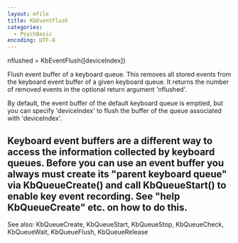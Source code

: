 ```yaml
---
layout: mfile
title: KbEventFlush
categories:
  - PsychBasic
encoding: UTF-8
---
```


nflushed = KbEventFlush([deviceIndex])

Flush event buffer of a keyboard queue. This removes all stored events
from the keyboard event buffer of a given keyboard queue. It returns the
number of removed events in the optional return argument 'nflushed'.

By default, the event buffer of the default keyboard queue is emptied,
but you can specify 'deviceIndex' to flush the buffer of the queue
associated with 'deviceIndex'.

Keyboard event buffers are a different way to access the information
collected by keyboard queues. Before you can use an event buffer you
always must create its "parent keyboard queue" via KbQueueCreate() and
call KbQueueStart() to enable key event recording. See "help
KbQueueCreate" etc. on how to do this.
----

See also: KbQueueCreate, KbQueueStart, KbQueueStop, KbQueueCheck,
           KbQueueWait, KbQueueFlush, KbQueueRelease